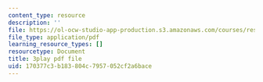 ```yaml
---
content_type: resource
description: ''
file: https://ol-ocw-studio-app-production.s3.amazonaws.com/courses/res-18-009-learn-differential-equations-up-close-with-gilbert-strang-and-cleve-moler-fall-2015/170377c3b183804c7957052cf2a6bace_mKYlNJhK_2o.pdf
file_type: application/pdf
learning_resource_types: []
resourcetype: Document
title: 3play pdf file
uid: 170377c3-b183-804c-7957-052cf2a6bace
---
```

